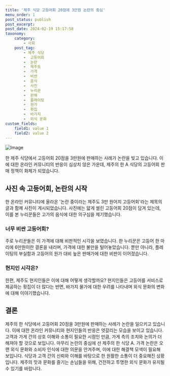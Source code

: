 ```yaml
---
title: '제주 식당 고등어회 20점에 3만원 논란의 중심'
menu_order: 1
post_status: publish
post_excerpt: 
post_date: 2024-02-19 15:17:58
taxonomy:
    category:
        - 사회
    post_tag:
        - 제주 식당
        -  고등어회
        -  논란
        -  제주도
        -  가격
        -  비싼
        -  음식
        -  사진
        -  누리꾼
        -  판매
        -  플레이팅
        -  원가
        -  횟집
        -  바가지
        -  외식 문화
custom_fields:
    field1: value 1
    field2: value 2
---
```


![Image](https://imgnews.pstatic.net/image/421/2024/02/19/0007358678_001_20240219091504643.jpg?type=w647)

한 제주 식당에서 고등어회 20점을 3만원에 판매하는 사례가 논란을 빚고 있습니다. 이에 대한 온라인 커뮤니티의 반응이 심상치 않은 가운데, 제주의 한 A 식당의 고등어회 판매 정책이 화제가 되었습니다.
## 사진 속 고등어회, 논란의 시작
한 온라인 커뮤니티에 올라온 '논란 중이라는 제주도 3만 원어치 고등어회'라는 제목의 글과 함께 사진이 게시되었습니다. 사진에는 얇게 썰린 고등어회 20점이 담겨 있는데, 이를 본 누리꾼들은 고가의 음식에 대한 의구심을 제기했습니다.
### 너무 비싼 고등어회?
주로 누리꾼들은 이 가격에 대해 비판적인 시각을 보였습니다. 한 누리꾼은 고등어 한 마리에 6만원이란 결론을 내리며, 가격에 대한 불만을 털어놓았습니다. 뿐만 아니라, 플레이팅의 부실함과 고등어의 원가 대비 높은 판매가에 대한 비판이 이어졌습니다.
### 현지인 시각은?
한편, 제주도 현지인들은 이에 대해 어떻게 생각할까요? 현지인들은 고등어를 서비스로 제공하는 횟집이 더 많다는 반면, 바가지 물가에 대한 우려를 나타내며 외식 문화의 변화에 대해 이야기했습니다.
## 결론
제주의 한 식당에서 고등어회 20점을 3만원에 판매하는 사례가 논란을 일으키고 있습니다. 이에 대한 온라인 커뮤니티와 현지인들의 반응은 엇갈리는 모습을 보이고 있습니다. 고객과 가게 간의 상호 이해와 소통이 필요한 시점인 만큼, 가게 측의 조치와 논의가 더해져야 할 것으로 보입니다.
마무리
논란의 중심에 선 제주의 한 식당 A. 가격 논란은 오랜 외식 문화와 소비자 인식에 대한 의문을 안겨주며, 이에 대한 해결책 모색이 필요해 보입니다. 식당과 고객 간의 신뢰와 이해를 바탕으로 한 원활한 소통이 더 중요해진 상황입니다. 제주의 맛과 문화를 즐기는 손님들을 위해, 건전하고 투명한 외식 문화가 유지될 수 있기를 바랍니다.

